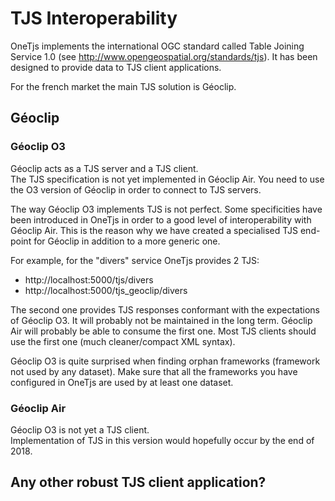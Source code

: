 # TJS Interoperability

OneTjs implements the international OGC standard called Table Joining Service 1.0
(see http://www.opengeospatial.org/standards/tjs). It has been designed to provide data to TJS client applications.

For the french market the main TJS solution is Géoclip.


## Géoclip

### Géoclip O3

Géoclip acts as a TJS server and a TJS client.  
The TJS specification is not yet implemented in Géoclip Air. You need to use the O3 version of Géoclip in order to 
connect to TJS servers. 

The way Géoclip O3 implements TJS is not perfect. Some specificities have been introduced in OneTjs in order to a 
good level of interoperability with Géoclip Air. This is the reason why we have created a specialised TJS end-point 
for Géoclip in addition to a more generic one.

For example, for the "divers" service OneTjs provides 2 TJS:
* http://localhost:5000/tjs/divers
* http://localhost:5000/tjs_geoclip/divers

The second one provides TJS responses conformant with the expectations of Géoclip O3. It will probably not be 
maintained in the long term. Géoclip Air will probably be able to consume the first one. Most TJS clients should use 
the first one (much cleaner/compact XML syntax).


Géoclip O3 is quite surprised when finding orphan frameworks (framework not used by any dataset). Make sure that all 
the frameworks you have configured in OneTjs are used by at least one dataset.


### Géoclip Air

Géoclip O3 is not yet a TJS client.  
Implementation of TJS in this version would hopefully occur by the end of 2018.


## Any other robust TJS client application?
